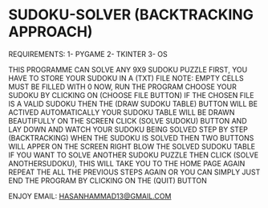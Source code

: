 # SUDOKU-SOLVER (BACKTRACKING APPROACH)
REQUIREMENTS:
1- PYGAME
2- TKINTER 
3- OS

THIS PROGRAMME CAN SOLVE ANY 9X9 SUDOKU PUZZLE 
FIRST, YOU HAVE TO STORE YOUR SUDOKU IN A (TXT) FILE 
NOTE: EMPTY CELLS MUST BE FILLED WITH 0
NOW, RUN THE PROGRAM 
CHOOSE YOUR SUDOKU BY CLICKING ON (CHOOSE FILE BUTTON)
IF THE CHOSEN FILE IS A VALID SUDOKU THEN THE (DRAW SUDOKU TABLE) BUTTON WILL BE ACTIVED AUTOMATICALLY 
YOUR SUDOKU TABLE WILL BE DRAWN BEAUTIFULLY ON THE SCREEN
CLICK (SOLVE SUDOKU) BUTTON AND LAY DOWN AND WATCH YOUR SUDOKU BEING SOLVED STEP BY STEP (BACKTRACKING)
WHEN THE SUDOKU IS SOLVED THEN TWO BUTTONS WILL APPER ON THE SCREEN RIGHT BLOW THE SOLVED SUDOKU TABLE 
IF YOU WANT TO SOLVE ANOTHER SUDOKU PUZZLE THEN CLICK (SOLVE ANOTHERSUDOKU), THIS WILL TAKE YOU TO THE HOME PAGE AGAIN
REPEAT THE ALL THE PREVIOUS STEPS AGAIN 
OR YOU CAN SIMPLY JUST END THE PROGRAM BY CLICKING ON THE (QUIT) BUTTON 


ENJOY 
EMAIL: HASANHAMMAD13@GMAIL.COM

